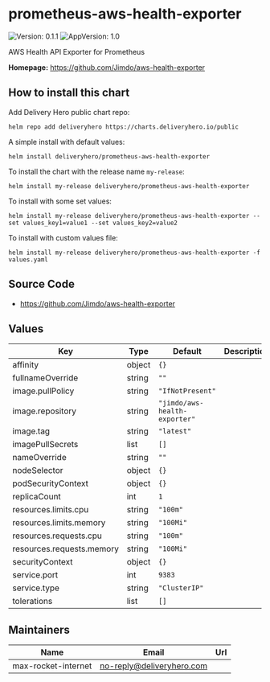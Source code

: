 # prometheus-aws-health-exporter

![Version: 0.1.1](https://img.shields.io/badge/Version-0.1.1-informational?style=flat-square) ![AppVersion: 1.0](https://img.shields.io/badge/AppVersion-1.0-informational?style=flat-square)

AWS Health API Exporter for Prometheus

**Homepage:** <https://github.com/Jimdo/aws-health-exporter>

## How to install this chart

Add Delivery Hero public chart repo:

```console
helm repo add deliveryhero https://charts.deliveryhero.io/public
```

A simple install with default values:

```console
helm install deliveryhero/prometheus-aws-health-exporter
```

To install the chart with the release name `my-release`:

```console
helm install my-release deliveryhero/prometheus-aws-health-exporter
```

To install with some set values:

```console
helm install my-release deliveryhero/prometheus-aws-health-exporter --set values_key1=value1 --set values_key2=value2
```

To install with custom values file:

```console
helm install my-release deliveryhero/prometheus-aws-health-exporter -f values.yaml
```

## Source Code

* <https://github.com/Jimdo/aws-health-exporter>

## Values

| Key | Type | Default | Description |
|-----|------|---------|-------------|
| affinity | object | `{}` |  |
| fullnameOverride | string | `""` |  |
| image.pullPolicy | string | `"IfNotPresent"` |  |
| image.repository | string | `"jimdo/aws-health-exporter"` |  |
| image.tag | string | `"latest"` |  |
| imagePullSecrets | list | `[]` |  |
| nameOverride | string | `""` |  |
| nodeSelector | object | `{}` |  |
| podSecurityContext | object | `{}` |  |
| replicaCount | int | `1` |  |
| resources.limits.cpu | string | `"100m"` |  |
| resources.limits.memory | string | `"100Mi"` |  |
| resources.requests.cpu | string | `"100m"` |  |
| resources.requests.memory | string | `"100Mi"` |  |
| securityContext | object | `{}` |  |
| service.port | int | `9383` |  |
| service.type | string | `"ClusterIP"` |  |
| tolerations | list | `[]` |  |

## Maintainers

| Name | Email | Url |
| ---- | ------ | --- |
| max-rocket-internet | no-reply@deliveryhero.com |  |
